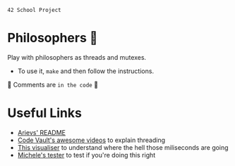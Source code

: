 `42 School Project`

# Philosophers 🧵

Play with philosophers as threads and mutexes. <br>

* To use it, `make` and then follow the instructions.

🦕 Comments are `in the code` 🦕

# Useful Links

* [Arievs' README](https://github.com/arieivs/42/tree/master/3_philosophers#readme) 
* [Code Vault's awesome videos](https://www.youtube.com/watch?v=d9s_d28yJq0&list=PLfqABt5AS4FmuQf70psXrsMLEDQXNkLq2) to explain threading 
* [This visualiser](https://nafuka11.github.io/philosophers-visualizer/) to understand where the hell those miliseconds are going 
* [Michele's tester](https://github.com/mikysett/philosophers_tester) to test if you're doing this right
